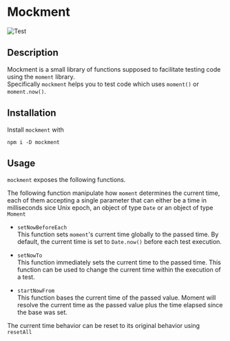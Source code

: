 # Mockment

![Test](https://github.com/midnight-blue/mockment/workflows/TestAction/badge.svg)

## Description

Mockment is a small library of functions supposed to facilitate testing code using the `moment` library.  
Specifically `mockment` helps you to test code which uses `moment()` or `moment.now()`.

## Installation

Install `mockment` with

`npm i -D mockment`

## Usage

`mockment` exposes the following functions.

The following function manipulate how `moment` determines the current time, each of them accepting a single parameter that can either be a time in milliseconds sice Unix epoch, an object of type `Date` or an object of type `Moment`

- `setNowBeforeEach`  
  This function sets `moment`'s current time globally to the passed time. By default, the current time is set to `Date.now()` before each test execution.

- `setNowTo`  
  This function immediately sets the current time to the passed time.
  This function can be used to change the current time within the execution of a test.

- `startNowFrom`  
  This function bases the current time of the passed value.
  Moment will resolve the current time as the passed value plus the time elapsed since the base was set.

The current time behavior can be reset to its original behavior using `resetAll`
